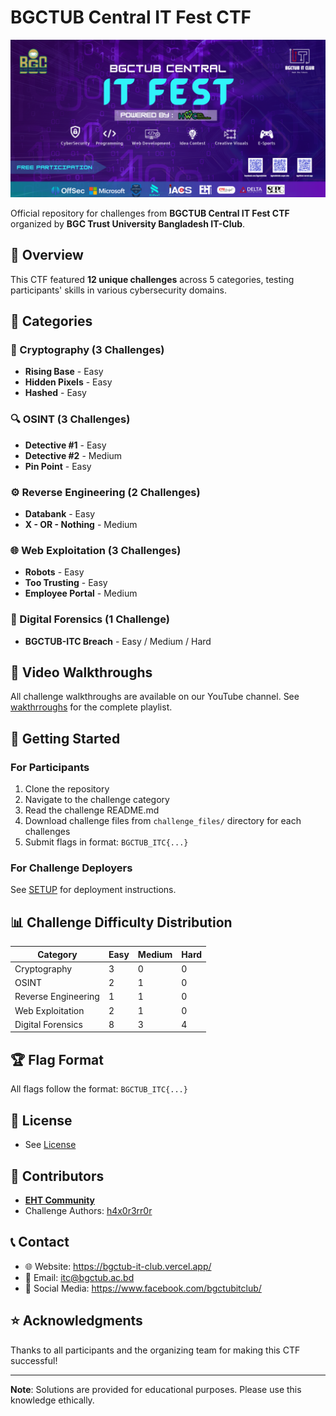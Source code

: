 # BGCTUB Central IT Fest CTF

![CTF Banner](assets/banner.png)

Official repository for challenges from **BGCTUB Central IT Fest CTF** organized by **BGC Trust University Bangladesh IT-Club**.

## 🎯 Overview

This CTF featured **12 unique challenges** across 5 categories, testing participants' skills in various cybersecurity domains.

## 📂 Categories

### 🔐 Cryptography (3 Challenges)
- **Rising Base** - Easy
- **Hidden Pixels** - Easy
- **Hashed** - Easy

### 🔍 OSINT (3 Challenges)
- **Detective #1** - Easy
- **Detective #2** - Medium
- **Pin Point** - Easy

### ⚙️ Reverse Engineering (2 Challenges)
- **Databank** - Easy
- **X - OR - Nothing** - Medium

### 🌐 Web Exploitation (3 Challenges)
- **Robots** - Easy
- **Too Trusting** - Easy
- **Employee Portal** - Medium

### 🔬 Digital Forensics (1 Challenge)
- **BGCTUB-ITC Breach** - Easy / Medium / Hard

## 🎥 Video Walkthroughs

All challenge walkthroughs are available on our YouTube channel. See [wakthrroughs](docs/walkthroughs.md) for the complete playlist.

## 🚀 Getting Started

### For Participants
1. Clone the repository
2. Navigate to the challenge category
3. Read the challenge README.md
4. Download challenge files from `challenge_files/` directory for each challenges
5. Submit flags in format: `BGCTUB_ITC{...}`

### For Challenge Deployers
See [SETUP](docs/SETUP.md) for deployment instructions.

## 📊 Challenge Difficulty Distribution

| Category | Easy | Medium | Hard |
|----------|------|--------|------|
| Cryptography | 3 | 0 | 0 |
| OSINT | 2 | 1 | 0 |
| Reverse Engineering | 1 | 1 | 0 |
| Web Exploitation | 2 | 1 | 0 |
| Digital Forensics | 8 | 3 | 4 |

## 🏆 Flag Format

All flags follow the format: `BGCTUB_ITC{...}`

## 📝 License

- See [License](docs/LICENSE)

## 👥 Contributors

- **[EHT Community](https://www.facebook.com/ehtcommunity)**
- Challenge Authors: [h4x0r3rr0r](https://www.facebook.com/h4x0r3rr0r)

## 📞 Contact

- 🌐 Website: https://bgctub-it-club.vercel.app/
- 📧 Email: itc@bgctub.ac.bd
- 📱 Social Media: https://www.facebook.com/bgctubitclub/

## ⭐ Acknowledgments

Thanks to all participants and the organizing team for making this CTF successful!

---

**Note**: Solutions are provided for educational purposes. Please use this knowledge ethically.
